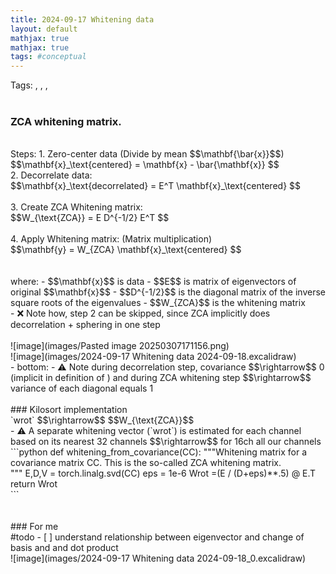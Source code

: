 ```yaml
---
title: 2024-09-17 Whitening data
layout: default 
mathjax: true
mathjax: true
tags: #conceptual
---
```

Tags:  ,  ,  ,  
<br>
### ZCA whitening matrix.
<br>
Steps:
1. Zero-center data (Divide by mean $$\mathbf{\bar{x}}$$)
<br>
$$\mathbf{x}_\text{centered} = \mathbf{x} - \bar{\mathbf{x}}
$$
<br>
2. Decorrelate data:
<br>
$$\mathbf{x}_\text{decorrelated} = E^T \mathbf{x}_\text{centered}
$$
<br>
<br>
3. Create ZCA Whitening matrix:
<br>
$$W_{\text{ZCA}} = E D^{-1/2} E^T
$$
<br>
<br>
4. Apply Whitening matrix: (Matrix multiplication)
<br>
$$\mathbf{y} = W_{ZCA} \mathbf{x}_\text{centered}
$$
<br>
<br>
<br>
where:
- $$\mathbf{x}$$ is data
- $$E$$ is matrix of eigenvectors of original $$\mathbf{x}$$
- $$D^{-1/2}$$ is the diagonal matrix of the inverse square roots of the eigenvalues
- $$W_{ZCA}$$ is the whitening matrix
<br>
- ❌ Note how, step 2 can be skipped, since ZCA implicitly does decorrelation + sphering in one step
<br>
<br>
![image](images/Pasted image 20250307171156.png)
<br>
![image](images/2024-09-17 Whitening data 2024-09-18.excalidraw)
<br>
- bottom:  
- ⚠️ Note during decorrelation step, covariance $$\rightarrow$$ 0 (implicit in definition of  ) and during ZCA whitening step $$\rightarrow$$ variance of each diagonal equals 1
<br>
<br>
### Kilosort implementation
<br>
`wrot` $$\rightarrow$$ $$W_{\text{ZCA}}$$
<br>
- ⚠️ A separate whitening vector (`wrot`) is estimated for each channel based on its nearest 32 channels $$\rightarrow$$ for 16ch all our channels
<br>
```python
def whitening_from_covariance(CC):
    """Whitening matrix for a covariance matrix CC.
    This is the so-called ZCA whitening matrix.
<br>
    """
    E,D,V =  torch.linalg.svd(CC)
    eps = 1e-6
    Wrot =(E / (D+eps)**.5) @ E.T
    return Wrot
<br>
```
<br>
<br>
<br>
### For me
<br>
#todo 
- [ ]   understand relationship between eigenvector and change of basis and and dot product
<br>
![image](images/2024-09-17 Whitening data 2024-09-18_0.excalidraw)
